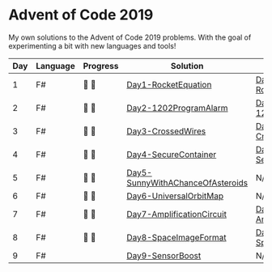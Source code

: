 # Advent of Code 2019

My own solutions to the Advent of Code 2019 problems.
With the goal of experimenting a bit with new languages and tools!

| Day | Language | Progress        | Solution | Test |
| --- | -------- | --------        | -------- | ---- |
|  1  | F#       | :star2: :star2: | [Day1-RocketEquation](https://github.com/Lerke/AdventOfCode2019/tree/master/Day1-RocketEquation) | [Day1-RocketEquation.Tests](https://github.com/Lerke/AdventOfCode2019/tree/master/Day1-RocketEquation.Tests) |
|  2  | F#       | :star2: :star2: | [Day2-1202ProgramAlarm](https://github.com/Lerke/AdventOfCode2019/tree/master/Day2-1202ProgramAlarm)       | [Day2-1202ProgramAlarm.Tests](https://github.com/Lerke/AdventOfCode2019/tree/master/Day2-1202ProgramAlarm.Tests)   |
|  3  | F#       | :star2: :star2: | [Day3-CrossedWires](https://github.com/Lerke/AdventOfCode2019/tree/master/Day3-CrossedWires)       | [Day3-CrossedWires.Tests](https://github.com/Lerke/AdventOfCode2019/tree/master/Day3-CrossedWires.Tests)   |
|  4  | F#       | :star2: :star2: | [Day4-SecureContainer](https://github.com/Lerke/AdventOfCode2019/tree/master/Day4-SecureContainer) | [Day4-SecureContainer.Tests](https://github.com/Lerke/AdventOfCode2019/tree/master/Day4-SecureContainer.Tests) |
|  5  | F#       | :star2: :star2: | [Day5-SunnyWithAChanceOfAsteroids](https://github.com/Lerke/AdventOfCode2019/tree/master/Day5-SunnyWithAChanceOfAsteroids) | N/A |
|  6  | F#       | :star2: :star2: | [Day6-UniversalOrbitMap](https://github.com/Lerke/AdventOfCode2019/tree/master/Day6-UniversalOrbitMap) | N/A |
|  7  | F#       | :star2: :star2: | [Day7-AmplificationCircuit](https://github.com/Lerke/AdventOfCode2019/tree/master/Day7-AmplificationCircuit) | [Day7-AmplificationCircuit.Tests](https://github.com/Lerke/AdventOfCode2019/tree/master/Day7-AmplificationCircuit.Tests) |
|  8  | F#       | :star2: :star2: | [Day8-SpaceImageFormat](https://github.com/Lerke/AdventOfCode2019/tree/master/Day8-SpaceImageFormat) | [Day8-SpaceImageFormat.Tests](https://github.com/Lerke/AdventOfCode2019/tree/master/Day8-SpaceImageFormat.Tests) |
|  9  | F#       |  | [Day9-SensorBoost](https://github.com/Lerke/AdventOfCode2019/tree/master/Day9-SensorBoost) | N/A |

